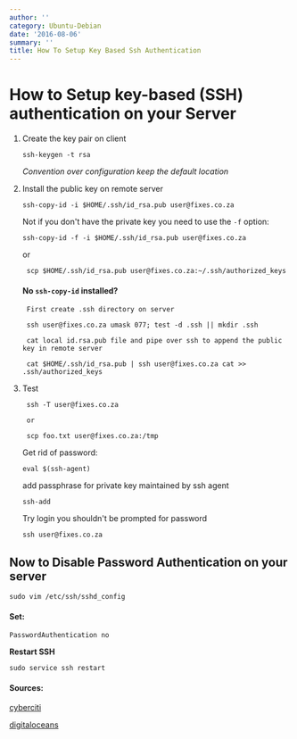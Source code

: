 ```yaml
---
author: ''
category: Ubuntu-Debian
date: '2016-08-06'
summary: ''
title: How To Setup Key Based Ssh Authentication
---
```

# How to Setup key-based (SSH) authentication on your Server

1. Create the key pair on client

    `ssh-keygen -t rsa`

    *Convention over configuration keep the default location*

2. Install the public key on remote server

    `ssh-copy-id -i $HOME/.ssh/id_rsa.pub user@fixes.co.za`

    Not if you don't have the private key you need to use the `-f` option:

    `ssh-copy-id -f -i $HOME/.ssh/id_rsa.pub user@fixes.co.za`

    or

        scp $HOME/.ssh/id_rsa.pub user@fixes.co.za:~/.ssh/authorized_keys

    #### No `ssh-copy-id` installed?

        First create .ssh directory on server

        ssh user@fixes.co.za umask 077; test -d .ssh || mkdir .ssh

        cat local id.rsa.pub file and pipe over ssh to append the public key in remote server

        cat $HOME/.ssh/id_rsa.pub | ssh user@fixes.co.za cat >> .ssh/authorized_keys

3. Test

        ssh -T user@fixes.co.za

        or

        scp foo.txt user@fixes.co.za:/tmp

    Get rid of password:

    `eval $(ssh-agent)`

    add passphrase for private key maintained by ssh agent

    `ssh-add`

    Try login you shouldn't be prompted for password

    `ssh user@fixes.co.za`

## Now to Disable Password Authentication on your server

```
sudo vim /etc/ssh/sshd_config
```

#### Set:

```
PasswordAuthentication no
```

**Restart SSH**

```
sudo service ssh restart
```
#### Sources:

[cyberciti](http://www.cyberciti.biz/faq/how-to-set-up-ssh-keys-on-linux-unix/)

[digitaloceans](https://www.digitalocean.com/community/tutorials/how-to-configure-ssh-key-based-authentication-on-a-linux-server)
